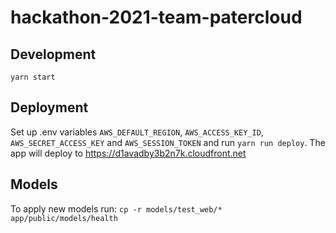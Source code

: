 # hackathon-2021-team-patercloud

## Development

`yarn start`

## Deployment

Set up .env variables `AWS_DEFAULT_REGION`, `AWS_ACCESS_KEY_ID`, `AWS_SECRET_ACCESS_KEY` and `AWS_SESSION_TOKEN` and run `yarn run deploy`.
The app will deploy to https://d1avadby3b2n7k.cloudfront.net

## Models

To apply new models run: `cp -r models/test_web/* app/public/models/health`